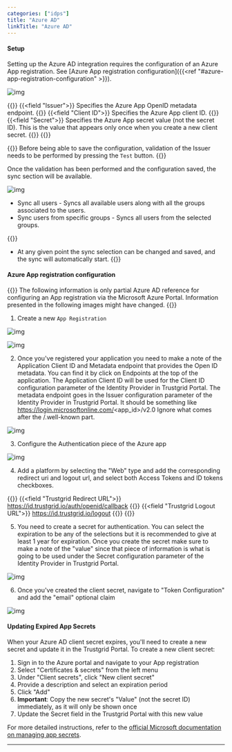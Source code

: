 ```yaml
---
categories: ["idps"]
title: "Azure AD"
linkTitle: "Azure AD"
---
```


#### Setup

Setting up the Azure AD integration requires the configuration of an Azure App registration.  See [Azure App registration configuration]({{<ref "#azure-app-registration-configuration" >}}).

![img](azure_ad_config.png) 

{{<fields>}}
{{<field "Issuer">}}
Specifies the Azure App OpenID metadata endpoint.
{{</field>}}
{{<field "Client ID">}}
Specifies the Azure App client ID.
{{</field>}}
{{<field "Secret">}}
Specifies the Azure App secret value (not the secret ID). This is the value that appears only once when you create a new client secret.
{{</field>}}
{{</fields>}}

{{<alert color="info">}}
Before being able to save the configuration, validation of the Issuer needs to be performed by pressing the `Test` button.
{{</alert>}}

Once the validation has been performed and the configuration saved, the sync section will be available.

![img](azure_ad_sync.png) 

- Sync all users - Syncs all available users along with all the groups associated to the users.
- Sync users from specific groups - Syncs all users from the selected groups.

{{<alert color="info">}}
- At any given point the sync selection can be changed and saved, and the sync will automatically start. 
{{</alert>}}

#### Azure App registration configuration

{{<alert color="info">}}
The following information is only partial Azure AD reference for configuring an App registration via the Microsoft Azure Portal.  Information presented in the following images might have changed.
{{</alert>}}

1. Create a new `App Registration`

![img](app_register.png)

![img](app_create.png) 

2. Once you've registered your application you need to make a note of the Application Client ID and Metadata endpoint that provides the Open ID metadata.  You can find it by click on Endpoints at the top of the application.  The Application Client ID will be used for the Client ID configuration parameter of the Identity Provider in Trustgrid Portal. The metadata endpoint goes in the Issuer configuration parameter
of the Identity Provider in Trustgrid Portal.  It should be something like https://login.microsoftonline.com/<app_id>/v2.0 Ignore what comes after the /.well-known part.

![img](app_endpoints.png) 

3. Configure the Authentication piece of the Azure app

![img](app_auth.png)

4. Add a platform by selecting the "Web" type and add the corresponding redirect uri and logout url, and select both Access Tokens and ID tokens checkboxes.

{{<fields>}}
{{<field "Trustgrid Redirect URL">}}
https://id.trustgrid.io/auth/openid/callback
{{</field>}}
{{<field "Trustgrid Logout URL">}}
https://id.trustgrid.io/logout
{{</field>}}
{{</fields>}}

5. You need to create a secret for authentication.  You can select the expiration to be any of the selections but it is recommended to give at least 1 year for expiration.  Once you create the secret make sure to make a note of the "value" since that piece of information is what is going to be used under the Secret configuration parameter of the Identity Provider in Trustgrid Portal.

![img](app_secret.png)

6. Once you've created the client secret, navigate to "Token Configuration" and add the "email" optional claim

![img](app_token_config.png)

#### Updating Expired App Secrets

When your Azure AD client secret expires, you'll need to create a new secret and update it in the Trustgrid Portal. To create a new client secret:

1. Sign in to the Azure portal and navigate to your App registration
2. Select "Certificates & secrets" from the left menu
3. Under "Client secrets", click "New client secret"
4. Provide a description and select an expiration period
5. Click "Add"
6. **Important**: Copy the new secret's "Value" (not the secret ID) immediately, as it will only be shown once
7. Update the Secret field in the Trustgrid Portal with this new value

For more detailed instructions, refer to the [official Microsoft documentation on managing app secrets](https://docs.microsoft.com/en-us/azure/active-directory/develop/howto-create-service-principal-portal#option-2-create-a-new-application-secret).

***